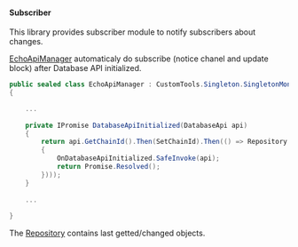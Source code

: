 #### Subscriber
This library provides subscriber module to notify subscribers about changes.

[EchoApiManager](Scripts/Management/EchoApiManager.cs) automaticaly do subscribe (notice chanel and update block) after Database API initialized.

```c#
public sealed class EchoApiManager : CustomTools.Singleton.SingletonMonoBehaviour<EchoApiManager>, ISender
{

    ...
    
    private IPromise DatabaseApiInitialized(DatabaseApi api)
    {
        return api.GetChainId().Then(SetChainId).Then(() => Repository.SubscribeToNotice(api).Then(() => Repository.SubscribeToDynamicGlobalProperties(api).Then(() =>
        {
            OnDatabaseApiInitialized.SafeInvoke(api);
            return Promise.Resolved();
        })));
    }
    
    ...
    
}
```

The [Repository](Scripts/BaseApi/Responses.cs) contains last getted/changed objects.
